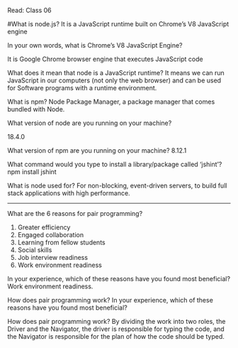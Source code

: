 Read: Class 06

#What is node.js?
It is a JavaScript runtime built on Chrome’s V8 JavaScript engine

In your own words, what is Chrome’s V8 JavaScript Engine?

It is Google Chrome browser engine that executes JavaScript code

What does it mean that node is a JavaScript runtime?
It means we can run JavaScript in our computers (not only the web browser) and can be used for Software programs with a runtime environment.

What is npm?
Node Package Manager, a package manager that comes bundled with Node.

What version of node are you running on your machine?

18.4.0

What version of npm are you running on your machine?
8.12.1

What command would you type to install a library/package called ‘jshint’?
npm install jshint

What is node used for?
For non-blocking, event-driven servers, to build full stack applications with high performance.

___________________________________________________

What are the 6 reasons for pair programming?
1. Greater efficiency
2. Engaged collaboration
3. Learning from fellow students
4. Social skills
5. Job interview readiness
6. Work environment readiness

In your experience, which of these reasons have you found most beneficial?
Work environment readiness.

How does pair programming work?
In your experience, which of these reasons have you found most beneficial?

How does pair programming work?
By dividing the work into two roles, the Driver and the Navigator, the driver is responsible for typing the code, and the Navigator is responsible for the plan of how the code should be typed.
